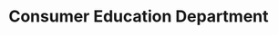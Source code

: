 ---
layout: page
title: Consumer Education Department
permalink: "/about/departments/consumer-education"
main: |- 
    The Consumer Education Department has the critical task of informing and educating consumers about their rights and responsibilities. The department also provides timely and useful information about market developments and related issues. To best achieve its mandate and expand the Council’s reach, the department actively engages market executives, Local Government Councils, traditional media organisations, civil society such as Consumer Protection Associations (CPAs), other Non-Governmental Organisations (NGOs), Community Based Organisations (CBOs) as trusted and respected dissemination channels. More recently, and in order to promote efficiency, as well as in recognition of more innovative business strategies to advertise and develop customer loyalty, the department is exploring Business Guidance opportunities to leverage on those strategies and apparatus to educate consumers.

    Core functions of this department include:

    Organizing and undertaking campaigns and other activities to increase consumer awareness. Encourage the formation of voluntary consumer groups or associations for consumer welfare including providing support, such as capacity development, recommendations and matching other partners with such groups. Periodically publishing products whose consumption and sale have been banned, withdrawn, restricted or unapproved by the Federal Government or foreign governments. Development, production and dissemination of consumer education materials, including print, audio, and other electronic materials, in applicable languages.

    The department in collaboration with the media team at the Council operate a full-service studio for producing programs for television and other forms of dissemination. The studio also records and archives activities and events of the Council for educational and reference purposes. Some of the programs of the department are regularly aired on television. In addition to television programing, the department also coordinates radio programing in different languages that is targeted at grassroots sensitization and awareness.

    Another initiative of the Council that is coordinated by the department is the publication of a quarterly journal- “The Consumer Voice” which also provides periodic updates about matters consumers need to become aware of.
---